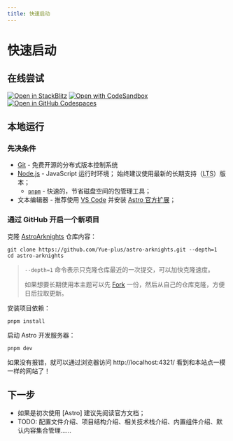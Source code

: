 ```yaml
---
title: 快速启动
---
```


# 快速启动

## 在线尝试

[![Open in StackBlitz](https://developer.stackblitz.com/img/open_in_stackblitz.svg)](https://stackblitz.com/github/Yue-plus/astro-arknights)
[![Open with CodeSandbox](https://assets.codesandbox.io/github/button-edit-lime.svg)](https://codesandbox.io/p/sandbox/github/Yue-plus/astro-arknights)
[![Open in GitHub Codespaces](https://github.com/codespaces/badge.svg)](https://codespaces.new/Yue-plus/astro-arknights)

## 本地运行

### 先决条件

- [Git](https://git-scm.com/) - 免费开源的分布式版本控制系统
- [Node.js](https://nodejs.org/zh-cn) - JavaScript 运行时环境；
  始终建议使用最新的长期支持（<abbr title="Long-term Support">LTS</abbr>）版本；
    - [`pnpm`](https://pnpm.io/zh/) - 快速的，节省磁盘空间的包管理工具；
- 文本编辑器 - 推荐使用 [VS Code](https://code.visualstudio.com/) 并安装 [Astro 官方扩展](https://marketplace.visualstudio.com/items?itemName=astro-build.astro-vscode)；

### 通过 GitHub 开启一个新项目

克隆 [AstroArknights] 仓库内容：

```shell
git clone https://github.com/Yue-plus/astro-arknights.git --depth=1
cd astro-arknights
```

> `--depth=1` 命令表示只克隆仓库最近的一次提交，可以加快克隆速度。
>
> 如果想要长期使用本主题可以先 [Fork](https://github.com/Yue-plus/astro-arknights/fork) 一份，然后从自己的仓库克隆，方便日后拉取更新。

安装项目依赖：

```shell
pnpm install
```

启动 Astro 开发服务器：

```shell
pnpm dev
```

如果没有报错，就可以通过浏览器访问 http://localhost:4321/ 看到和本站点一模一样的网站了！

## 下一步

- 如果是初次使用 [Astro] 建议先阅读官方文档；
- TODO: 配置文件介绍、项目结构介绍、相关技术栈介绍、内置组件介绍、默认内容集合管理……



[AstroArknights]: https://github.com/Yue-plus/astro-arknights
